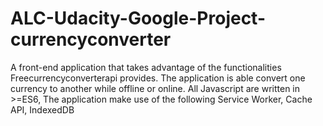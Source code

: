 # ALC-Udacity-Google-Project-currencyconverter
A front-end application that takes advantage of the functionalities Freecurrencyconverterapi provides. The application is able convert one currency to another while offline or online. All Javascript are written in >=ES6, The application make use of the following Service Worker, Cache API, IndexedDB 

